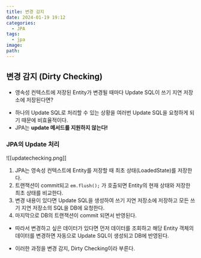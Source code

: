 ```yaml
---
title: 변경 감지
date: 2024-01-19 19:12
categories:
  - JPA
tags:
  - jpa
image: 
path:
---
```


## 변경 감지 (Dirty Checking)
- 영속성 컨텍스트에 저장된 Entity가 변경될 때마다 Update SQL이 쓰기 지연 저장소에 저장된다면?
+ 하나의 Update SQL로 처리할 수 있는 상황을 여러번 Update SQL을 요청하게 되기 때문에 비효율적이다.
+ JPA는 **update 메서드를 지원하지 않는다!**


### JPA의 Update 처리

![[updatechecking.png]]
1. JPA는 영속성 컨텍스트에 Entity를 저장할 때 최초 상태(LoadedState)를 저장한다.
2. 트랜잭션이 commit되고 `em.flush();` 가 호출되면 Entity의 현재 상태와 저장한 최초 상태를 비교한다.
3. 변경 내용이 있다면 Update SQL을 생성하여 쓰기 지연 저장소에 저장하고 모든 쓰기 지연 저장소의 SQL을 DB에 요청한다.
4. 마지막으로 DB의 트랜잭션이 commit 되면서 반영된다.

- 따라서 변경하고 싶은 데이터가 있다면 먼저 데이터를 조회하고 해당 Entity 객체의 데이터를 변경하면 자동으로 Update SQL이 생성되고 DB에 반영된다.
+ 이러한 과정을 변경 감지, Dirty Checking이라 부른다.